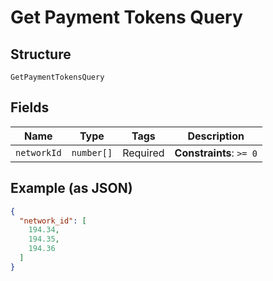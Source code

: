 
# Get Payment Tokens Query

## Structure

`GetPaymentTokensQuery`

## Fields

| Name | Type | Tags | Description |
|  --- | --- | --- | --- |
| `networkId` | `number[]` | Required | **Constraints**: `>= 0` |

## Example (as JSON)

```json
{
  "network_id": [
    194.34,
    194.35,
    194.36
  ]
}
```

